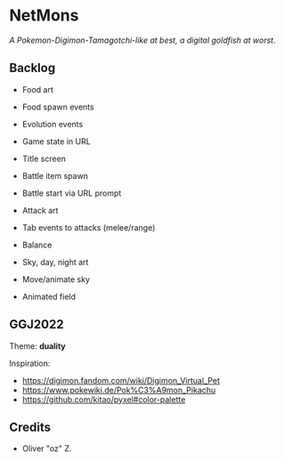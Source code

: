 # NetMons

*A Pokemon-Digimon-Tamagotchi-like at best, a digital goldfish at worst.*

## Backlog

* Food art
* Food spawn events

* Evolution events

* Game state in URL
* Title screen

* Battle item spawn
* Battle start via URL prompt

* Attack art
* Tab events to attacks (melee/range)
* Balance

* Sky, day, night art
* Move/animate sky
* Animated field

## GGJ2022

Theme: **duality**

Inspiration:

* https://digimon.fandom.com/wiki/Digimon_Virtual_Pet
* https://www.pokewiki.de/Pok%C3%A9mon_Pikachu
* https://github.com/kitao/pyxel#color-palette

## Credits

* Oliver "oz" Z.
